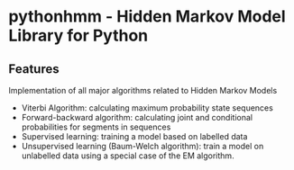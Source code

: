 # pythonhmm - Hidden Markov Model Library for Python

## Features

Implementation of all major algorithms related to Hidden Markov Models

- Viterbi Algorithm: calculating maximum probability state sequences
- Forward-backward algorithm: calculating joint and conditional probabilities for segments in sequences
- Supervised learning: training a model based on labelled data
- Unsupervised learning (Baum-Welch algorithm): train a model on unlabelled data using a special case of the EM algorithm.
